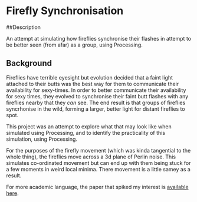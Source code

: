 # Firefly Synchronisation
##Description

An attempt at simulating how fireflies synchronise their flashes in attempt to be better seen (from afar) as a group, using Processing.  

## Background
Fireflies have terrible eyesight but evolution decided that a faint light attached to their butts was the best way for them to communicate their availability for sexy-times. In order to better communicate their availability for sexy times, they evolved to synchronise their faint butt flashes with any fireflies nearby that they _can_ see. The end result is that groups of fireflies syncrhonise in the wild, forming a larger, better light for distant fireflies to spot.  

This project was an attempt to explore what that may look like when simulated using Processing, and to identify the practicality of this simulation, using Processing.  

For the purposes of the firefly movement (which was kinda tangential to the whole thing), the fireflies move across a 3d plane of Perlin noise. This simulates co-ordinated movement but can end up with them being stuck for a few moments in weird local minima. There movement is a little samey as a result.

For more academic language, the paper that spiked my interest is [available here](http://math.hmc.edu/math164/2006/runyeon/finalreport.pdf).
